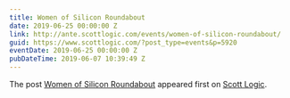 ```yaml
---
title: Women of Silicon Roundabout
date: 2019-06-25 00:00:00 Z
link: http://ante.scottlogic.com/events/women-of-silicon-roundabout/
guid: https://www.scottlogic.com/?post_type=events&p=5920
eventDate: 2019-06-25 00:00:00 Z
pubDateTime: 2019-06-07 10:39:49 Z
---
```


<p>The post <a rel="nofollow" href="http://ante.scottlogic.com/events/women-of-silicon-roundabout/">Women of Silicon Roundabout</a> appeared first on <a rel="nofollow" href="http://ante.scottlogic.com">Scott Logic</a>.</p>